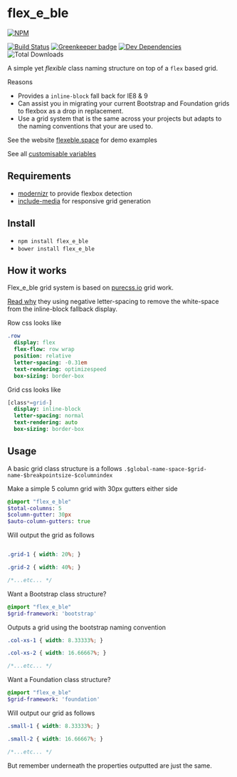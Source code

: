 # flex_e_ble

[![NPM](https://nodei.co/npm/flex_e_ble.png)](https://npmjs.org/package/flex_e_ble)

[![Build Status](https://travis-ci.org/jackmcpickle/flex_e_ble.svg?branch=master)](https://travis-ci.org/jackmcpickle/flex_e_ble) [![Greenkeeper badge](https://badges.greenkeeper.io/jackmcpickle/flex_e_ble.svg)](https://greenkeeper.io/) [![Dev Dependencies](https://david-dm.org/jackmcpickle/flex_e_ble/dev-status.svg)](https://david-dm.org/jackmcpickle/flex_e_ble?type=dev&view=list) ![Total Downloads](https://img.shields.io/npm/dt/flex_e_ble.svg)

A simple yet *flexible* class naming structure on top of a `flex` based grid.

Reasons
* Provides a `inline-block` fall back for IE8 & 9
* Can assist you in migrating your current Bootstrap and Foundation grids to flexbox as a drop in replacement.
* Use a grid system that is the same across your projects but adapts to the naming conventions that your are used to.

See the website [flexeble.space](https://flexeble.space/) for demo examples

See all [customisable variables](https://github.com/jackmcpickle/flex_e_ble/blob/master/src/scss/modules/_vars.scss)

## Requirements

* [modernizr](https://modernizr.com/download?flexbox-setclasses-shiv) to provide flexbox detection
* [include-media](https://github.com/eduardoboucas/include-media) for responsive grid generation

## Install

* `npm install flex_e_ble`
* `bower install flex_e_ble`

## How it works

Flex_e_ble grid system is based on [purecss.io](http://purecss.io/) grid work.

[Read why](http://purecss.io/grids/#using-grids-with-custom-fonts) they using negative letter-spacing to remove the white-space from the inline-block fallback display.

Row css looks like
```sass
.row
  display: flex
  flex-flow: row wrap
  position: relative
  letter-spacing: -0.31em
  text-rendering: optimizespeed
  box-sizing: border-box

```

Grid css looks like
```sass
[class*=grid-]
  display: inline-block
  letter-spacing: normal
  text-rendering: auto
  box-sizing: border-box
```

## Usage

A basic grid class structure is a follows ```.$global-name-space-$grid-name-$breakpointsize-$columnindex```


Make a simple 5 column grid with 30px gutters either side
```sass
@import "flex_e_ble"
$total-columns: 5
$column-gutter: 30px
$auto-column-gutters: true
```

Will output the grid as follows

```css

.grid-1 { width: 20%; }

.grid-2 { width: 40%; }

/*...etc... */

```


Want a Bootstrap class structure?
```sass
@import "flex_e_ble"
$grid-framework: 'bootstrap'
```

Outputs a grid using the bootstrap naming convention
```css
.col-xs-1 { width: 8.33333%; }

.col-xs-2 { width: 16.66667%; }

/*...etc... */
```

Want a Foundation class structure?
```sass
@import "flex_e_ble"
$grid-framework: 'foundation'
```

Will output our grid as follows
```css
.small-1 { width: 8.33333%; }

.small-2 { width: 16.66667%; }

/*...etc... */
```

But remember underneath the properties outputted are just the same.
